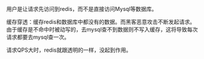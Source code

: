 用户是让请求先访问到redis，而不是直接访问Mysql等数据库。

缓存穿透：缓存redis和数据库中都没有的数据。而黑客恶意攻击不断发起请求。由于缓存是不命中时被动写的，去mysql查不到数据则不写入缓存，这将导致每次请求都要去mysql查一次。

请求QPS大时，redis就跟透明的一样，没起到作用。